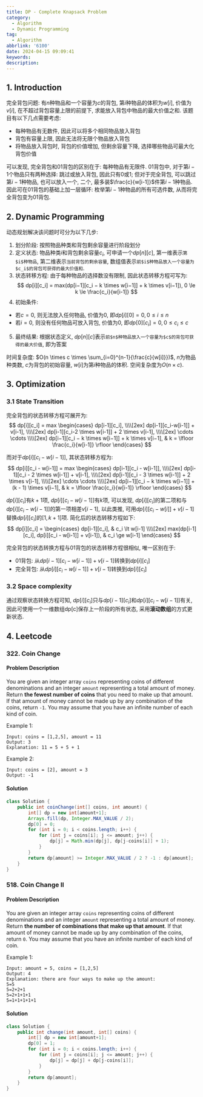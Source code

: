 ```yaml
---
title: DP - Complete Knapsack Problem
category:
  - Algorithm
  - Dynamic Programming
tag:
  - Algorithm
abbrlink: '6100'
date: 2024-04-15 09:09:41
keywords:
description:
---
```


## 1. Introduction
完全背包问题: 有$n$种物品和一个容量为$c$的背包, 第$i$种物品的体积为$w[i]$, 价值为$v[i]$, 在不超过背包容量上限的前提下, 求能放入背包中物品的最大价值之和. 该题目有以下几点需要考虑:
* 每种物品有无数件, 因此可以将多个相同物品放入背包
* 背包有容量上限, 因此无法将无限个物品放入背包
* 将物品放入背包时, 背包的价值增加, 但剩余容量下降, 选择哪些物品可最大化背包价值

可以发现, 完全背包和01背包的区别在于: 每种物品有无限件. 01背包中, 对于第$i-1$个物品只有两种选择: 跳过或放入背包, 因此只有0或1; 但对于完全背包, 可以跳过第$i-1$种物品, 也可以放入一个, 二个, 最多装$\frac{c}{w[i-1]}$件第$i-1$种物品. 因此可在01背包的基础上加一层循环: 枚举第$i-1$种物品的所有可选件数, 从而将完全背包变为01背包.


## 2. Dynamic Programming
动态规划解决该问题时可分为以下几步:
1. 划分阶段: 按照物品种类和背包剩余容量进行阶段划分
2. 定义状态: 物品种类$i$和背包剩余容量$c_i$, 可申请一个$dp[n][c]$, 第一维表示`第$i$种物品`, 第二维表示`当前背包的剩余容量`, 数组值表示`前$i$种物品放入一个容量为$c_i$的背包可获得的最大价值和`.
3. 状态转移方程: 由于每种物品的选择数没有限制, 因此状态转移方程可写为:
  $$
  dp[i][c_i] = max(dp[i−1][c_i − k \times w[i−1]] + k \times v[i−1]), 0 \le k \le \frac{c_i}{w[i-1]}
  $$
4. 初始条件: 
  * 若$c = 0$, 则无法放入任何物品, 价值为0, 即$dp[i][0] = 0, 0 \le i \le n$
  * 若$i = 0$, 则没有任何物品可放入背包, 价值为0, 即$dp[0][c_i] = 0, 0 \le c_i \le c$
5. 最终结果: 根据状态定义, $dp[n][c]$表示`前$n$种物品放入一个容量为$c$的背包可获得的最大价值`, 即为答案

时间复杂度: $O(n \times c \times \sum_{i=0}^{n-1}{\frac{c}{w[i]}})$, $n$为物品种类数, $c$为背包的初始容量, $w[i]$为第$i$种物品的体积. 空间复杂度为$O(n \times c)$.


## 3. Optimization
### 3.1 State Transition
完全背包的状态转移方程可展开为:
$$
dp[i][c_i] = max
    \begin{cases}
        dp[i-1][c_i], \\\\[2ex]
        dp[i-1][c_i-w[i-1]] + v[i-1], \\\\[2ex]
        dp[i-1][c_i-2 \times w[i-1]] + 2 \times v[i-1], \\\\[2ex]
        \cdots \cdots \\\\[2ex]
        dp[i−1][c_i − k \times w[i−1]] + k \times v[i−1], & k = \lfloor \frac{c_i}{w[i-1]} \rfloor
    \end{cases}
$$

而对于$dp[i][c_i - w[i-1]]$, 其状态转移方程为:
$$
dp[i][c_i - w[i-1]] = max
    \begin{cases}
        dp[i-1][c_i - w[i-1]], \\\\[2ex]
        dp[i-1][c_i - 2 \times w[i-1]] + v[i-1], \\\\[2ex]
        dp[i-1][c_i - 3 \times w[i-1]] + 2 \times v[i-1], \\\\[2ex]
        \cdots \cdots \\\\[2ex]
        dp[i−1][c_i − k \times w[i−1]] + (k - 1) \times v[i−1], & k = \lfloor \frac{c_i}{w[i-1]} \rfloor
    \end{cases}
$$

$dp[i][c_i]$有$k+1$项, $dp[i][c_i - w[i-1]]$有$k$项, 可以发现, $dp[i][c_i]$的第二项和与$dp[i][c_i - w[i-1]]$的第一项相差$v[i-1]$, 以此类推, 可用$dp[i][c_i - w[i]] + v[i-1]$替换$dp[i][c_i]$的$[1, k+1]$项. 简化后的状态转移方程如下:
$$
dp[i][c_i] = 
  \begin{cases}
    dp[i-1][c_i], & c_i \lt w[i-1] \\\\[2ex]
    max(dp[i-1][c_i], dp[i][c_i - w[i-1]] + v[i-1]), & c_i \ge w[i-1]
  \end{cases}
$$

完全背包的状态转换方程与01背包的状态转移方程很相似, 唯一区别在于:
* 01背包: 从$dp[i-1][c_i - w[i-1]] + v[i-1]$转换到$dp[i][c_i]$
* 完全背包: 从$dp[i][c_i - w[i-1]] + v[i-1]$转换到$dp[i][c_i]$

### 3.2 Space complexity
通过观察状态转换方程可知, $dp[i][c_i]$只与$dp[i-1][c_i]$和$dp[i][c_i - w[i-1]]$有关, 因此可使用一个一维数组dp[c]保存上一阶段的所有状态, 采用**滚动数组**的方式更新状态.


## 4. Leetcode
### 322. Coin Change
#### Problem Description
You are given an integer array `coins` representing coins of different denominations and an integer `amount` representing a total amount of money.
Return **the fewest number of coins** that you need to make up that amount. If that amount of money cannot be made up by any combination of the coins, return `-1`.
You may assume that you have an infinite number of each kind of coin.

Example 1:
```
Input: coins = [1,2,5], amount = 11
Output: 3
Explanation: 11 = 5 + 5 + 1
```

Example 2:
```
Input: coins = [2], amount = 3
Output: -1
```

#### Solution
```java
class Solution {
    public int coinChange(int[] coins, int amount) {
        int[] dp = new int[amount+1];
        Arrays.fill(dp, Integer.MAX_VALUE / 2);
        dp[0] = 0;
        for (int i = 0; i < coins.length; i++) {
            for (int j = coins[i]; j <= amount; j++) {
                dp[j] = Math.min(dp[j], dp[j-coins[i]] + 1);
            }
        }
        return dp[amount] >= Integer.MAX_VALUE / 2 ? -1 : dp[amount];
    }
}
```

### 518. Coin Change II
#### Problem Description
You are given an integer array `coins` representing coins of different denominations and an integer `amount` representing a total amount of money.
Return **the number of combinations that make up that amount**. If that amount of money cannot be made up by any combination of the coins, return `0`.
You may assume that you have an infinite number of each kind of coin.

Example 1:
```
Input: amount = 5, coins = [1,2,5]
Output: 4
Explanation: there are four ways to make up the amount:
5=5
5=2+2+1
5=2+1+1+1
5=1+1+1+1+1
```

#### Solution
```java
class Solution {
    public int change(int amount, int[] coins) {
        int[] dp = new int[amount+1];
        dp[0] = 1;
        for (int i = 0; i < coins.length; i++) {
            for (int j = coins[i]; j <= amount; j++) {
                dp[j] = dp[j] + dp[j-coins[i]];
            }
        }
        return dp[amount];
    }
}
```
